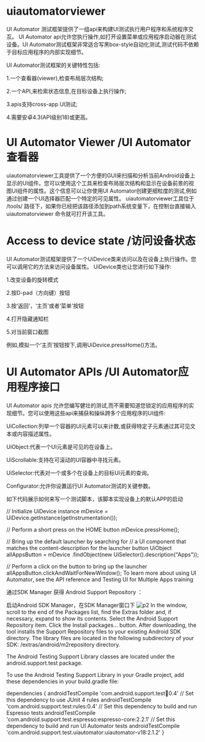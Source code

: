 
# uiautomatorviewer

UI Automator 测试框架提供了一组api来构建UI测试执行用户程序和系统程序交互。
UI Automator api允许您执行操作,如打开设置菜单或应用程序启动器在测试设备。UI Automator测试框架非常适合写黑box-style自动化测试,测试代码不依赖于目标应用程序的内部实现细节。

UI Automator测试框架的关键特性包括:

1.一个查看器(viewer),检查布局层次结构;

2.一个API,来检索状态信息,在目标设备上执行操作;

3.apis支持cross-app UI测试;

4.需要安卓4.3(API级别18)或更高。


#  UI Automator Viewer /UI Automator 查看器
uiautomatorviewer工具提供了一个方便的GUI来扫描和分析当前Android设备上显示的UI组件。您可以使用这个工具来检查布局层次结构和显示在设备前景的视图UI组件的属性。这个信息可以让你使用UI Automator创建更细粒度的测试,例如通过创建一个UI选择器匹配一个特定的可见属性。
uiautomatorviewer工具位于 <android-sdk>/tools/ 路径下，如果你已经把该路径添加到path系统变量下，在控制台直接输入 uiautomatorviewer 命令就可打开该工具。


#  Access to device state /访问设备状态
UI Automator测试框架提供了一个UiDevice类来访问以及在设备上执行操作。您可以调用它的方法来访问设备属性。
UiDevice类也让您进行如下操作:

1.改变设备的旋转模式

2.按D-pad（方向键）按钮

3.按‘返回’，‘主页’或者‘菜单’按钮

4.打开隐藏通知栏

5.对当前窗口截图

例如,模拟一个‘主页’按钮按下,调用UiDevice.pressHome()方法。

#  UI Automator APIs /UI Automator应用程序接口
UI Automator apis 允许您编写健壮的测试,而不需要知道您锁定的应用程序的实现细节。您可以使用这些api来捕获和操纵跨多个应用程序的UI组件:

UiCollection:列举一个容器的UI元素可以来计数,或获得特定子元素通过其可见文本或内容描述属性。

UiObject:代表一个UI元素是可见的在设备上。

UiScrollable:支持在可滚动的UI容器中寻找元素。

UiSelector:代表对一个或多个在设备上的目标UI元素的查询。

Configurator:允许你设置运行UI Automator测试的关键参数。


如下代码展示如何来写一个测试脚本，该脚本实现设备上的默认APP的启动

// Initialize UiDevice instance
mDevice = UiDevice.getInstance(getInstrumentation());

// Perform a short press on the HOME button
mDevice.pressHome();

// Bring up the default launcher by searching for
// a UI component that matches the content-description for the launcher button
UiObject allAppsButton = mDevice
        .findObject(new UiSelector().description("Apps"));

// Perform a click on the button to bring up the launcher
allAppsButton.clickAndWaitForNewWindow();
To learn more about using UI Automator, see the API reference and Testing UI for Multiple Apps training


通过SDK Manager 获得 Android Support Repository ：

启动Android SDK Manager，在SDK Manager窗口下
![p2](https://github.com/wenneNetease/uiautomatorviewer/blob/master/image/android%20support%20repository.PNG)
In the  window, scroll to the end of the Packages list, find the Extras folder and, if necessary, expand to show its contents.
Select the Android Support Repository item.
Click the Install packages... button.
After downloading, the tool installs the Support Repository files to your existing Android SDK directory. The library files are located in the following subdirectory of your SDK: <sdk>/extras/android/m2repository directory.

The Android Testing Support Library classes are located under the android.support.test package.

To use the Android Testing Support Library in your Gradle project, add these dependencies in your build.gradle file:

dependencies {
  androidTestCompile 'com.android.support.test:runner:0.4'
  // Set this dependency to use JUnit 4 rules
  androidTestCompile 'com.android.support.test:rules:0.4'
  // Set this dependency to build and run Espresso tests
  androidTestCompile 'com.android.support.test.espresso:espresso-core:2.2.1'
  // Set this dependency to build and run UI Automator tests
  androidTestCompile 'com.android.support.test.uiautomator:uiautomator-v18:2.1.2'
}
